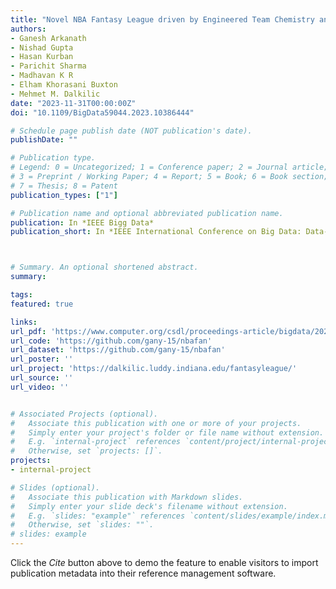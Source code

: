 ```yaml
---
title: "Novel NBA Fantasy League driven by Engineered Team Chemistry and Scaled Position Statistics"
authors:
- Ganesh Arkanath
- Nishad Gupta
- Hasan Kurban
- Parichit Sharma
- Madhavan K R
- Elham Khorasani Buxton
- Mehmet M. Dalkilic
date: "2023-11-31T00:00:00Z"
doi: "10.1109/BigData59044.2023.10386444"

# Schedule page publish date (NOT publication's date).
publishDate: ""

# Publication type.
# Legend: 0 = Uncategorized; 1 = Conference paper; 2 = Journal article;
# 3 = Preprint / Working Paper; 4 = Report; 5 = Book; 6 = Book section;
# 7 = Thesis; 8 = Patent
publication_types: ["1"]

# Publication name and optional abbreviated publication name.
publication: In *IEEE Bigg Data*
publication_short: In *IEEE International Conference on Big Data: Data-Centric AI, Sorrento, Italy*



# Summary. An optional shortened abstract.
summary:

tags:
featured: true

links:
url_pdf: 'https://www.computer.org/csdl/proceedings-article/bigdata/2023/10386444/1TUOoGmiWiI'
url_code: 'https://github.com/gany-15/nbafan'
url_dataset: 'https://github.com/gany-15/nbafan'
url_poster: ''
url_project: 'https://dalkilic.luddy.indiana.edu/fantasyleague/'
url_source: ''
url_video: ''


# Associated Projects (optional).
#   Associate this publication with one or more of your projects.
#   Simply enter your project's folder or file name without extension.
#   E.g. `internal-project` references `content/project/internal-project/index.md`.
#   Otherwise, set `projects: []`.
projects:
- internal-project

# Slides (optional).
#   Associate this publication with Markdown slides.
#   Simply enter your slide deck's filename without extension.
#   E.g. `slides: "example"` references `content/slides/example/index.md`.
#   Otherwise, set `slides: ""`.
# slides: example
---
```



Click the *Cite* button above to demo the feature to enable visitors to import publication metadata into their reference management software.

